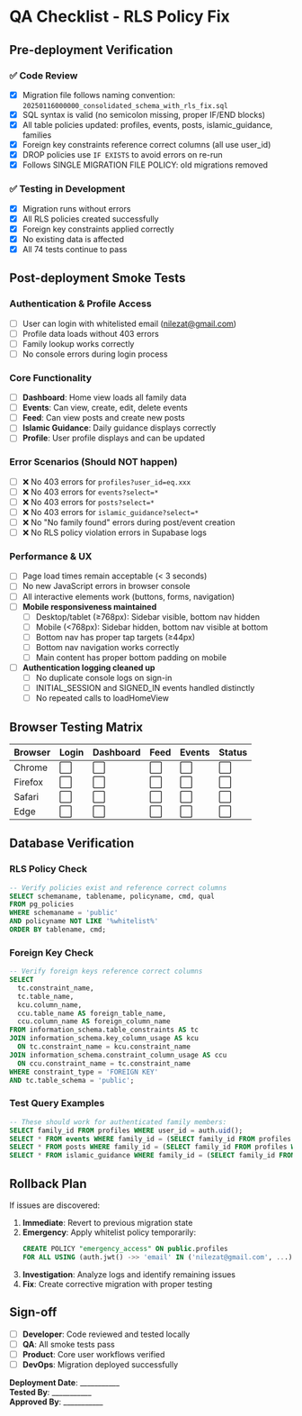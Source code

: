 # QA Checklist - RLS Policy Fix

## Pre-deployment Verification

### ✅ Code Review
- [x] Migration file follows naming convention: `20250116000000_consolidated_schema_with_rls_fix.sql`
- [x] SQL syntax is valid (no semicolon missing, proper IF/END blocks)
- [x] All table policies updated: profiles, events, posts, islamic_guidance, families
- [x] Foreign key constraints reference correct columns (all use user_id)
- [x] DROP policies use `IF EXISTS` to avoid errors on re-run
- [x] Follows SINGLE MIGRATION FILE POLICY: old migrations removed

### ✅ Testing in Development
- [x] Migration runs without errors
- [x] All RLS policies created successfully 
- [x] Foreign key constraints applied correctly
- [x] No existing data is affected
- [x] All 74 tests continue to pass

## Post-deployment Smoke Tests

### Authentication & Profile Access
- [ ] User can login with whitelisted email (nilezat@gmail.com)
- [ ] Profile data loads without 403 errors
- [ ] Family lookup works correctly
- [ ] No console errors during login process

### Core Functionality 
- [ ] **Dashboard**: Home view loads all family data
- [ ] **Events**: Can view, create, edit, delete events
- [ ] **Feed**: Can view posts and create new posts  
- [ ] **Islamic Guidance**: Daily guidance displays correctly
- [ ] **Profile**: User profile displays and can be updated

### Error Scenarios (Should NOT happen)
- [ ] ❌ No 403 errors for `profiles?user_id=eq.xxx`
- [ ] ❌ No 403 errors for `events?select=*`
- [ ] ❌ No 403 errors for `posts?select=*`
- [ ] ❌ No 403 errors for `islamic_guidance?select=*`
- [ ] ❌ No "No family found" errors during post/event creation
- [ ] ❌ No RLS policy violation errors in Supabase logs

### Performance & UX
- [ ] Page load times remain acceptable (< 3 seconds)
- [ ] No new JavaScript errors in browser console
- [ ] All interactive elements work (buttons, forms, navigation)
- [ ] **Mobile responsiveness maintained**
  - [ ] Desktop/tablet (≥768px): Sidebar visible, bottom nav hidden
  - [ ] Mobile (<768px): Sidebar hidden, bottom nav visible at bottom
  - [ ] Bottom nav has proper tap targets (≥44px)
  - [ ] Bottom nav navigation works correctly
  - [ ] Main content has proper bottom padding on mobile
- [ ] **Authentication logging cleaned up**
  - [ ] No duplicate console logs on sign-in
  - [ ] INITIAL_SESSION and SIGNED_IN events handled distinctly
  - [ ] No repeated calls to loadHomeView

## Browser Testing Matrix

| Browser | Login | Dashboard | Feed | Events | Status |
|---------|-------|-----------|------|--------|--------|
| Chrome | ⬜ | ⬜ | ⬜ | ⬜ | ⬜ |
| Firefox | ⬜ | ⬜ | ⬜ | ⬜ | ⬜ |
| Safari | ⬜ | ⬜ | ⬜ | ⬜ | ⬜ |
| Edge | ⬜ | ⬜ | ⬜ | ⬜ | ⬜ |

## Database Verification

### RLS Policy Check
```sql
-- Verify policies exist and reference correct columns
SELECT schemaname, tablename, policyname, cmd, qual 
FROM pg_policies 
WHERE schemaname = 'public' 
AND policyname NOT LIKE '%whitelist%'
ORDER BY tablename, cmd;
```

### Foreign Key Check  
```sql
-- Verify foreign keys reference correct columns
SELECT 
  tc.constraint_name,
  tc.table_name, 
  kcu.column_name,
  ccu.table_name AS foreign_table_name,
  ccu.column_name AS foreign_column_name 
FROM information_schema.table_constraints AS tc 
JOIN information_schema.key_column_usage AS kcu
  ON tc.constraint_name = kcu.constraint_name
JOIN information_schema.constraint_column_usage AS ccu
  ON ccu.constraint_name = tc.constraint_name
WHERE constraint_type = 'FOREIGN KEY'
AND tc.table_schema = 'public';
```

### Test Query Examples
```sql
-- These should work for authenticated family members:
SELECT family_id FROM profiles WHERE user_id = auth.uid();
SELECT * FROM events WHERE family_id = (SELECT family_id FROM profiles WHERE user_id = auth.uid());
SELECT * FROM posts WHERE family_id = (SELECT family_id FROM profiles WHERE user_id = auth.uid());
SELECT * FROM islamic_guidance WHERE family_id = (SELECT family_id FROM profiles WHERE user_id = auth.uid());
```

## Rollback Plan

If issues are discovered:

1. **Immediate**: Revert to previous migration state
2. **Emergency**: Apply whitelist policy temporarily:
   ```sql
   CREATE POLICY "emergency_access" ON public.profiles
   FOR ALL USING (auth.jwt() ->> 'email' IN ('nilezat@gmail.com', ...));
   ```
3. **Investigation**: Analyze logs and identify remaining issues
4. **Fix**: Create corrective migration with proper testing

## Sign-off

- [ ] **Developer**: Code reviewed and tested locally
- [ ] **QA**: All smoke tests pass  
- [ ] **Product**: Core user workflows verified
- [ ] **DevOps**: Migration deployed successfully

**Deployment Date**: ___________  
**Tested By**: ___________  
**Approved By**: ___________